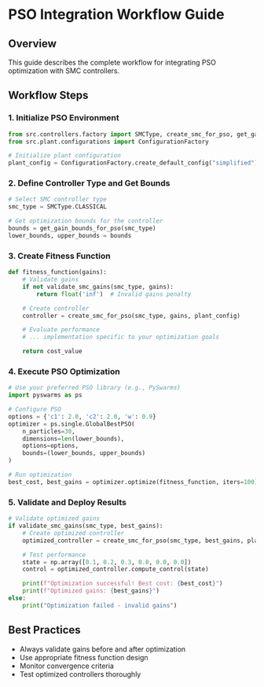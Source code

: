 # PSO Integration Workflow Guide

## Overview
This guide describes the complete workflow for integrating PSO optimization with SMC controllers.

## Workflow Steps

### 1. Initialize PSO Environment
```python
from src.controllers.factory import SMCType, create_smc_for_pso, get_gain_bounds_for_pso, validate_smc_gains
from src.plant.configurations import ConfigurationFactory

# Initialize plant configuration
plant_config = ConfigurationFactory.create_default_config("simplified")
```

### 2. Define Controller Type and Get Bounds
```python
# Select SMC controller type
smc_type = SMCType.CLASSICAL

# Get optimization bounds for the controller
bounds = get_gain_bounds_for_pso(smc_type)
lower_bounds, upper_bounds = bounds
```

### 3. Create Fitness Function
```python
def fitness_function(gains):
    # Validate gains
    if not validate_smc_gains(smc_type, gains):
        return float('inf')  # Invalid gains penalty

    # Create controller
    controller = create_smc_for_pso(smc_type, gains, plant_config)

    # Evaluate performance
    # ... implementation specific to your optimization goals

    return cost_value
```

### 4. Execute PSO Optimization
```python
# Use your preferred PSO library (e.g., PySwarms)
import pyswarms as ps

# Configure PSO
options = {'c1': 2.0, 'c2': 2.0, 'w': 0.9}
optimizer = ps.single.GlobalBestPSO(
    n_particles=30,
    dimensions=len(lower_bounds),
    options=options,
    bounds=(lower_bounds, upper_bounds)
)

# Run optimization
best_cost, best_gains = optimizer.optimize(fitness_function, iters=100)
```

### 5. Validate and Deploy Results
```python
# Validate optimized gains
if validate_smc_gains(smc_type, best_gains):
    # Create optimized controller
    optimized_controller = create_smc_for_pso(smc_type, best_gains, plant_config)

    # Test performance
    state = np.array([0.1, 0.2, 0.3, 0.0, 0.0, 0.0])
    control = optimized_controller.compute_control(state)

    print(f"Optimization successful! Best cost: {best_cost}")
    print(f"Optimized gains: {best_gains}")
else:
    print("Optimization failed - invalid gains")
```

## Best Practices
- Always validate gains before and after optimization
- Use appropriate fitness function design
- Monitor convergence criteria
- Test optimized controllers thoroughly
